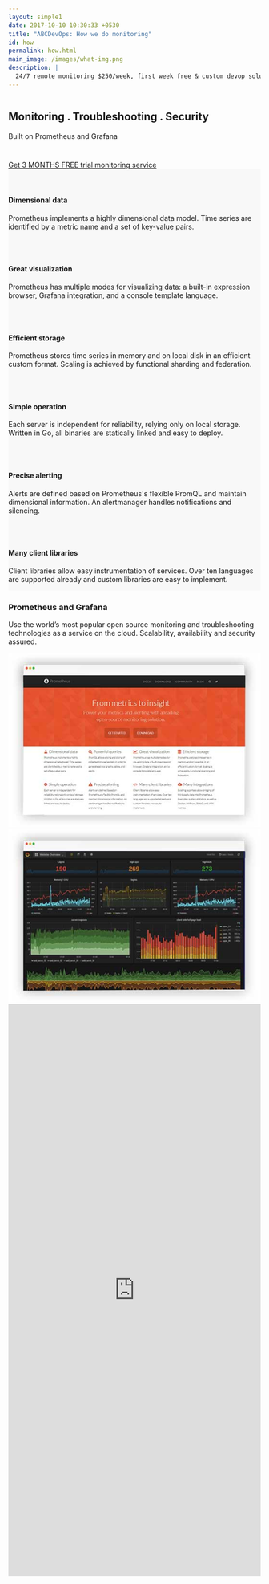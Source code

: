 ```yaml
---
layout: simple1 
date: 2017-10-10 10:30:33 +0530
title: "ABCDevOps: How we do monitoring"
id: how
permalink: how.html
main_image: /images/what-img.png
description: |
  24/7 remote monitoring $250/week, first week free & custom devop solutions
---
```

<div class="monitoring-banner">
   <div class="ui grid container center aligned">
      <div class="banner-txt sixteen wide mobile sixteen wide computer column">
         <div class="text-banner">
            <h2>Monitoring <b>.</b> <span>Troubleshooting</span> <b>.</b> Security</h2>
            <span>Built on Prometheus and Grafana</span>
            <div class="wrap-div" style="margin-top:40px;">
                <a href="#how-form" class="button">Get 3 MONTHS FREE trial monitoring service</a>
            </div>
         </div>
      </div>
   </div>
</div>
<div class="features-monitoring" style="background-color:#f8f8f8">
     <div class="ui container inner-content-page">
        <div class="ui grid">
            <div class="three column row  stackable">
                <div class="column ssec">
                   <i class="fa fa-flask"></i>
                    <br><br>
                    <h4> Dimensional data</h4>
                    <p>Prometheus implements a highly dimensional data model. Time series are identified by a metric name and a set of key-value pairs.</p>
                </div>
                <div class="column ssec">
                   <i class="fa fa-line-chart"></i>
                    <br><br>
                    <h4> Great visualization</h4>
                    <p>Prometheus has multiple modes for visualizing data: a built-in expression browser, Grafana integration, and a console template language.</p>
                </div>
                <div class="column ssec">
                   <i class="fa fa-database"></i>
                    <br><br>
                    <h4>  Efficient storage</h4>
                    <p>Prometheus stores time series in memory and on local disk in an efficient custom format. Scaling is achieved by functional sharding and federation.</p>
                </div>
            </div>
            <div class="three column row  stackable">
                <div class="column ssec">
                   <i class="fa fa-cog"></i>
                    <br><br>
                    <h4>  Simple operation</h4>
                    <p>Each server is independent for reliability, relying only on local storage. Written in Go, all binaries are statically linked and easy to deploy.</p>
                </div>
                <div class="column ssec">
                   <i class="fa fa-warning"></i>
                    <br><br>
                    <h4> Precise alerting</h4>
                    <p>Alerts are defined based on Prometheus's flexible PromQL and maintain dimensional information. An alertmanager handles notifications and silencing.</p>
                </div>
                <div class="column ssec">
                   <i class="fa fa-code"></i>
                    <br><br>
                    <h4>Many client libraries</h4>
                    <p>Client libraries allow easy instrumentation of services. Over ten languages are supported already and custom libraries are easy to implement.</p>
                </div>
            </div>
        </div>
    </div>  
</div> 

<div class="prom-graf-sec bg-white">
   <div class=" inner-content-page">
    <div class="ui grid middle aligned">
        <div class="six wide computer sixteen wide mobile column">
                <div class="wrap-div">
                    <h3>Prometheus and Grafana</h3>
                    <p>Use the world’s most popular open source monitoring and troubleshooting technologies as a service on the cloud. Scalability, availability and security assured.</p>
                </div>
        </div>
        <div class="five wide computer sixteen wide mobile column">
            <img src="/images/prometheus11.jpg" class="prometheus" alt="prometheus">
        </div>
        <div class="five wide computer sixteen wide mobile column">
            <img src="/images/grafana11.jpg" class="grafana" alt="grafana">
        </div>
    </div>
   </div>
</div>
<!-- <section class="bg-dark inner-content-page">
<div class="ui container">
        <div class="expanded bg-dark ui grid">
            <div class="three column row text-white stackable">
                <div class="column text-center">
                    <img src="../images/ico1.png" alt="git"><br><br>
                    Implement repository changes using Gitflow workflow<br><br>
                </div>
                <div class="column text-center">
                    <img src="../images/ico2.png" alt="git"><br><br>
                    Implement deployment process<br><br><br>
                </div>
                <div class="column text-center">
                    <img src="../images/ico3.png" alt="git"><br><br>
                    Implement Infrastructure Monitoring and Alerting on the critical production infrastructure
                </div>
            </div>
            <div class="three column row text-white stackable">
                <div class="column text-center">
                    <img src="../images/ico4.png" alt="git"><br><br>
                    Implement Full-Stack and Application Monitoring and Alerting on critical and noncritical infrastructure
                </div>
                <div class="column text-center">
                    <img src="../images/ico5.png" alt="git"><br><br>
                    Implement Log Management<br><br><br>
                </div>
                <div class="column text-center">
                    <img src="../images/ico6.png" alt="git"><br><br>
                    Server / Deployment Automation<br><br><br>
                </div>
            </div>
        </div>
</div>
</section> -->
<div class="formsec"  id="how-form">
    <div class="ui centered grid ">
        <div class="ten wide computer sixteen wide mobile column">
            <iframe src="https://docs.google.com/forms/d/e/1FAIpQLSfnMUoAtIRGsQnmZoqftFBhW9TOQgSFQVHWXBaRYTSnspdNtQ/viewform?embedded=true"  height="1140" frameborder="0" marginheight="0" marginwidth="0" style="width:100%;">Loading...</iframe>
        </div>
    </div>
</div>